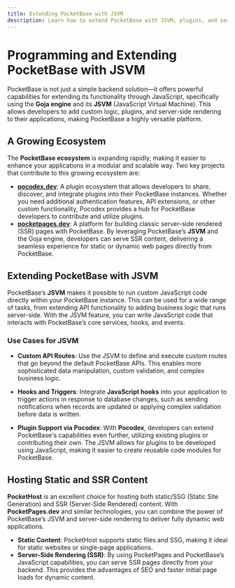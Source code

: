 ```yaml
---
title: Extending PocketBase with JSVM
description: Learn how to extend PocketBase with JSVM, plugins, and server-side rendering using PocketPages
---
```

# Programming and Extending PocketBase with JSVM

PocketBase is not just a simple backend solution—it offers powerful capabilities for extending its functionality through JavaScript, specifically using the **Goja engine** and its **JSVM** (JavaScript Virtual Machine). This allows developers to add custom logic, plugins, and server-side rendering to their applications, making PocketBase a highly versatile platform.

## A Growing Ecosystem

The **PocketBase ecosystem** is expanding rapidly, making it easier to enhance your applications in a modular and scalable way. Two key projects that contribute to this growing ecosystem are:

- **[pocodex.dev](https://pocodex.dev)**: A plugin ecosystem that allows developers to share, discover, and integrate plugins into their PocketBase instances. Whether you need additional authentication features, API extensions, or other custom functionality, Pocodex provides a hub for PocketBase developers to contribute and utilize plugins.
- **[pocketpages.dev](https://pocketpages.dev)**: A platform for building classic server-side rendered (SSR) pages with PocketBase. By leveraging PocketBase’s **JSVM** and the Goja engine, developers can serve SSR content, delivering a seamless experience for static or dynamic web pages directly from PocketBase.

## Extending PocketBase with JSVM

PocketBase’s **JSVM** makes it possible to run custom JavaScript code directly within your PocketBase instance. This can be used for a wide range of tasks, from extending API functionality to adding business logic that runs server-side. With the JSVM feature, you can write JavaScript code that interacts with PocketBase’s core services, hooks, and events.

### Use Cases for JSVM

- **Custom API Routes**: Use the JSVM to define and execute custom routes that go beyond the default PocketBase APIs. This enables more sophisticated data manipulation, custom validation, and complex business logic.
- **Hooks and Triggers**: Integrate **JavaScript hooks** into your application to trigger actions in response to database changes, such as sending notifications when records are updated or applying complex validation before data is written.

- **Plugin Support via Pocodex**: With **Pocodex**, developers can extend PocketBase's capabilities even further, utilizing existing plugins or contributing their own. The JSVM allows for plugins to be developed using JavaScript, making it easier to create reusable code modules for PocketBase.

## Hosting Static and SSR Content

**PocketHost** is an excellent choice for hosting both static/SSG (Static Site Generation) and SSR (Server-Side Rendered) content. With **PocketPages.dev** and similar technologies, you can combine the power of PocketBase’s JSVM and server-side rendering to deliver fully dynamic web applications.

- **Static Content**: PocketHost supports static files and SSG, making it ideal for static websites or single-page applications.
- **Server-Side Rendering (SSR)**: By using PocketPages and PocketBase’s JavaScript capabilities, you can serve SSR pages directly from your backend. This provides the advantages of SEO and faster initial page loads for dynamic content.
